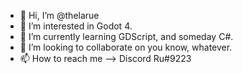 - 👋 Hi, I’m @thelarue
- 👀 I’m interested in Godot 4.
- 🌱 I’m currently learning GDScript, and someday C#.
- 💞️ I’m looking to collaborate on you know, whatever.
- 📫 How to reach me --> Discord Ru#9223

<!---
thelarue/thelarue is a ✨ special ✨ repository because its `README.md` (this file) appears on your GitHub profile.
You can click the Preview link to take a look at your changes.
--->
